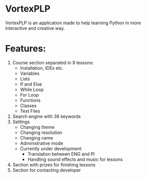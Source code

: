 # VortexPLP
VortexPLP is an application made to help learning Python in more interactive and creative way.

# Features:
1. Course section separated in 9 lessons: 
   - Installation, IDEs etc.
   - Variables
   - Lists
   - If and Else
   - While Loop
   - For Loop
   - Functions
   - Classes
   - Text Files
 2. Search engine with 36 keywords 
 3. Settings
    - Changing theme
    - Changing resolution
    - Changing name
    - Administrative mode
    - Currently under development:
      - Translation between ENG and Pl
      - Handling sound effects and music for lessons
 4. Section with prizes for finishing lessons
 5. Section for contacting developer 

